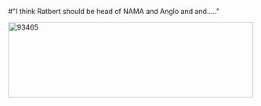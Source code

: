 #"I think Ratbert should be head of NAMA and Anglo and and....."


 <div class='p_embed p_image_embed'>
<a href="http://getfile8.posterous.com/getfile/files.posterous.com/conoroneill/Pm4KN6EELHOKDA1enedzi3fmz0TF4YeC8E9GMzYXp2G0pqXqzLzELKyoFltk/93465.strip.print.gif"><img alt="93465" height="155" src="http://getfile9.posterous.com/getfile/files.posterous.com/conoroneill/UG6je4120HJr0QMLWngIp0amBGN41du727cDFRRhOCXTeSnuaLnOp6iERrbx/93465.strip.print.gif.scaled.500.jpg" width="500" /></a>
</div>

 